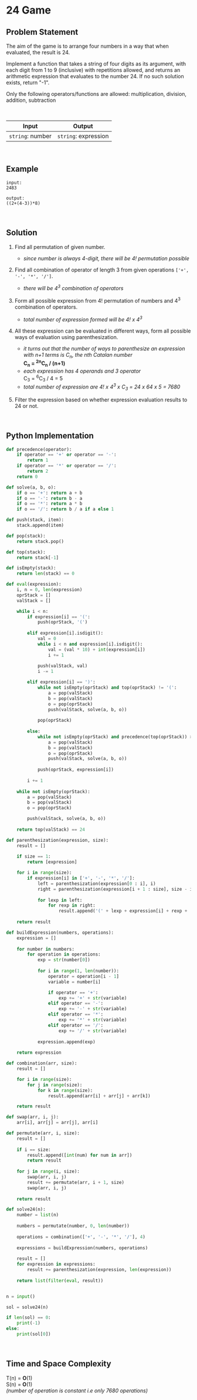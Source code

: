 # 24 Game

## Problem Statement

The aim of the game is to arrange four numbers in a way that when evaluated, the result is 24.

Implement a function that takes a string of four digits as its argument, with each digit from 1 to 9 (inclusive) with repetitions allowed, and returns an arithmetic expression that evaluates to the number 24. If no such solution exists, return "-1".

Only the following operators/functions are allowed: multiplication, division, addition, subtraction

<br>

| Input | Output |
| --- | --- |
| `string`: number | `string`: expression |

<br>

## Example

```
input:
2483

output:
((2+(4-3))*8)
```

<br>

## Solution

1. Find all permutation of given number.
    * *since number is always 4-digit, there will be 4! permutation possible*

2. Find all combination of operator of length 3 from given operations `['+', '-', '*', '/']`.
    * *there will be 4<sup>3</sup> combination of operators*

3. Form all possible expression from 4! permutation of numbers and 4<sup>3</sup> combination of operators.
    * *total number of expression formed will be 4! x 4<sup>3</sup>*

4. All these expression can be evaluated in different ways, form all possible ways of evaluation using parenthesization.
    *  *it turns out that the number of ways to parenthesize an expression with n+1 terms is C<sub>n</sub>, the nth Catalan number*
     <br> **C<sub>n</sub> = <sup>2n</sup>C<sub>n</sub> / (n+1)** 
    * *each expression has 4 operands and 3 operator* <br> C<sub>3</sub> = <sup>6</sup>C<sub>3</sub> / 4 = 5
    * *total number of expression are 4! x 4<sup>3</sup> x C<sub>3</sub> = 24 x 64 x 5 = 7680*

5. Filter the expression based on whether expression evaluation results to 24 or not.

<br>

## Python Implementation

```python
def precedence(operator):
    if operator == '+' or operator == '-':
        return 1 
    if operator == '*' or operator == '/':
        return 2 
    return 0

def solve(a, b, o):
    if o == '+': return a + b 
    if o == '-': return b - a 
    if o == '*': return a * b 
    if o == '/': return b / a if a else 1

def push(stack, item):
    stack.append(item)

def pop(stack):
    return stack.pop()

def top(stack):
    return stack[-1]

def isEmpty(stack):
    return len(stack) == 0 

def eval(expression):
    i, n = 0, len(expression)
    oprStack = []
    valStack = []

    while i < n:
        if expression[i] == '(':
            push(oprStack, '(')
        
        elif expression[i].isdigit():
            val = 0
            while i < n and expression[i].isdigit():
                val = (val * 10) + int(expression[i])
                i += 1 
            
            push(valStack, val)
            i -= 1

        elif expression[i] == ')':
            while not isEmpty(oprStack) and top(oprStack) != '(':
                a = pop(valStack)
                b = pop(valStack)
                o = pop(oprStack)
                push(valStack, solve(a, b, o))
            
            pop(oprStack)
        
        else:
            while not isEmpty(oprStack) and precedence(top(oprStack)) > precedence(expression[i]):
                a = pop(valStack)
                b = pop(valStack)
                o = pop(oprStack)
                push(valStack, solve(a, b, o))
            
            push(oprStack, expression[i])
        
        i += 1
    
    while not isEmpty(oprStack):
        a = pop(valStack)
        b = pop(valStack)
        o = pop(oprStack)

        push(valStack, solve(a, b, o))
    
    return top(valStack) == 24

def parenthesization(expression, size):
    result = []
    
    if size == 1:
        return [expression]

    for i in range(size):
        if expression[i] in ['+', '-', '*', '/']:
            left = parenthesization(expression[0 : i], i)
            right = parenthesization(expression[i + 1 : size], size - i - 1)
            
            for lexp in left:
                for rexp in right:
                    result.append('(' + lexp + expression[i] + rexp + ')')
    
    return result

def buildExpression(numbers, operations):
    expression = []
    
    for number in numbers:
        for operation in operations:
            exp = str(number[0])
            
            for i in range(1, len(number)):
                operator = operation[i - 1]
                variable = number[i]

                if operator == '+':
                    exp += '+' + str(variable)
                elif operator == '-':
                    exp += '-' + str(variable)
                elif operator == '*':
                    exp += '*' + str(variable)
                elif operator == '/':
                    exp += '/' + str(variable)    
        
            expression.append(exp)
    
    return expression

def combination(arr, size):
    result = []

    for i in range(size):
        for j in range(size):
            for k in range(size):
                result.append(arr[i] + arr[j] + arr[k])

    return result  

def swap(arr, i, j):
    arr[i], arr[j] = arr[j], arr[i]

def permutate(arr, i, size):
    result = []
    
    if i == size:
        result.append([int(num) for num in arr])
        return result
    
    for j in range(i, size):
        swap(arr, i, j)
        result += permutate(arr, i + 1, size)
        swap(arr, i, j)
    
    return result 

def solve24(n):
    number = list(n)
    
    numbers = permutate(number, 0, len(number))
    
    operations = combination(['+', '-', '*', '/'], 4)
    
    expressions = buildExpression(numbers, operations)
    
    result = []
    for expression in expressions:
        result += parenthesization(expression, len(expression))
    
    return list(filter(eval, result))


n = input()

sol = solve24(n)

if len(sol) == 0:
    print(-1)
else:
    print(sol[0])
```

<br>

## Time and Space Complexity

T(n) = **O**(1)
<br>S(n) = **O**(1)
<br>*(number of operation is constant i.e only 7680 operations)*